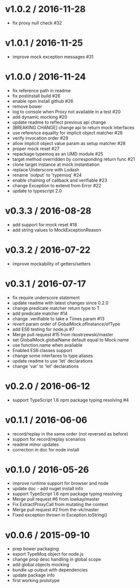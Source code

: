 v1.0.2 / 2016-11-28
===================

  * fix proxy null check #32

v1.0.1 / 2016-11-25
===================

  * improve mock exception messages #31

v1.0.0 / 2016-11-24
===================

  * fix reference path in readme
  * fix postinstall build #26
  * enable npm install github #26
  * remove bower
  * log to console when Proxy not available in a test #20
  * add dynamic mocking #20
  * update readme to reflect previous api change
  * [BREAKING CHANGE] change api to return mock interfaces
  * use reference equality for implicit object matcher #28
  * verify invocation order #29
  * allow implicit object value param as setup matcher #28
  * proper mock reset #27
  * repackage typemoq as an UMD module #25
  * target method overridden by corresponding return func #21
  * clone target instance at mock instantiation
  * replace Underscore with Lodash
  * rename 'output' to 'typemoq' #24
  * enable chaining of callback and verifiable #23
  * change Exception to extend from Error #22
  * update to typescript 2.0

v0.3.3 / 2016-08-28
===================

  * add support for mock reset #18
  * add string values to MockExceptionReason

v0.3.2 / 2016-07-22
===================

  * improve mockability of getters/setters

v0.3.1 / 2016-07-17
===================

  * fix require underscore statement
  * update readme with latest changes since 0.2.0
  * change predicate matcher return type to T
  * add predicate matcher #14
  * change .verifiable to take a Times param #13
  * revert param order of GobalMock.ofInstance/ofType
  * add ES6 testing for node.js #7
  * Merge pull request #15 from rkostrzewski/master
  * set GlobalMock.globalName default equal to Mock.name
  * use function.name when available
  * Enabled ES6 classes support
  * change some interfaces to type aliases
  * update readme to use 'let' declarations
  * change 'var' to 'let' declarations

v0.2.0 / 2016-06-12
===================

  * support TypeScript 1.6 npm package typing resolving #4

v0.1.1 / 2016-06-06
===================

  * record/replay in the same order (not reversed as before)
  * support for record/replay scenarios
  * readme minor updates
  * correction in doc for node install

v0.1.0 / 2016-05-26
===================

  * improve runtime support for browser and node
  * update doc - add nuget install info
  * support TypeScript 1.6 npm package typing resolving
  * Merge pull request #6 from lowkay/master
  * Fix ExtractProxyCall from mutating the context
  * Merge pull request #2 from the-vk/master
  * Fixed exception thrown in Exception.toString()

v0.0.6 / 2015-09-10
===================

  * prep bower packaging
  * export TypeMoq object for node.js
  * change prop desc handling in global scope
  * add global objects mocking
  * bundle up output with dependencies
  * update package info
  * first working prototype


